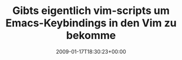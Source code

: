 ---
retweeted: false
source: <a href="http://twitter.com" rel="nofollow">Twitter Web Client</a>
entities:
  hashtags:
  - text: spinn
    indices:
    - '74'
    - '80'
  symbols: []
  user_mentions: []
  urls: []
display_text_range:
- '0'
- '80'
favorite_count: '0'
id_str: '1126590963'
truncated: false
retweet_count: '0'
id: '1126590963'
created_at: Sat Jan 17 18:30:23 +0000 2009
favorited: false
full_text: 'Gibts eigentlich vim-scripts um Emacs-Keybindings in den Vim zu bekommen?
  #spinn'
lang: de
tags:
- spinn
- pesos/twitter
date: '2009-01-17T18:30:23+00:00'
src: https://twitter.com/bascht/status/1126590963
original_url: https://twitter.com/bascht/status/1126590963
type: twitter_tweet
text: 'Gibts eigentlich vim-scripts um Emacs-Keybindings in den Vim zu bekommen? #spinn'
title: Gibts eigentlich vim-scripts um Emacs-Keybindings in den Vim zu bekomme

---